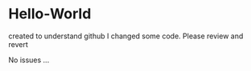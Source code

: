 # Hello-World
created to understand github
I changed some code. Please review and revert

No issues
<jj>  ... 
